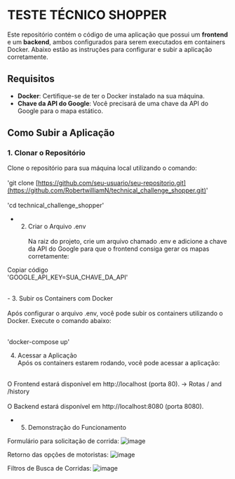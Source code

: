# TESTE TÉCNICO SHOPPER

Este repositório contém o código de uma aplicação que possui um **frontend** e um **backend**, ambos configurados para serem executados em containers Docker. Abaixo estão as instruções para configurar e subir a aplicação corretamente.

## Requisitos

- **Docker**: Certifique-se de ter o Docker instalado na sua máquina.
- **Chave da API do Google**: Você precisará de uma chave da API do Google para o mapa estático.

## Como Subir a Aplicação

### 1. Clonar o Repositório

Clone o repositório para sua máquina local utilizando o comando: </br>
<br>'git clone [https://github.com/seu-usuario/seu-repositorio.git](https://github.com/RobertwilliamN/technical_challenge_shopper.git)' </br>
<br> 'cd technical_challenge_shopper'</br>

- 2. Criar o Arquivo .env  </br>
<br> Na raiz do projeto, crie um arquivo chamado .env e adicione a chave da API do Google para que o frontend consiga gerar os mapas corretamente: </br>

Copiar código
<br>'GOOGLE_API_KEY=SUA_CHAVE_DA_API' </br>

<br>- 3. Subir os Containers com Docker </br>
<br>Após configurar o arquivo .env, você pode subir os containers utilizando o Docker. Execute o comando abaixo: </br>

<br>'docker-compose up' </br>

4. Acessar a Aplicação
<br>Após os containers estarem rodando, você pode acessar a aplicação:</br>

<br>O Frontend estará disponível em http://localhost (porta 80). -> Rotas / and /history </br>
<br>O Backend estará disponível em http://localhost:8080 (porta 8080). </br>

- 5. Demonstração do Funcionamento

Formulário para solicitação de corrida:
![image](https://github.com/user-attachments/assets/dc1ab0e5-af4a-42dd-aeb1-c58298535fbf)


Retorno das opções de motoristas:
![image](https://github.com/user-attachments/assets/f1b1d7b4-1985-46ed-b183-35086e60afae)

Filtros de Busca de Corridas:
![image](https://github.com/user-attachments/assets/0bb0edb4-69ce-4873-ad6d-415542ee002a)







